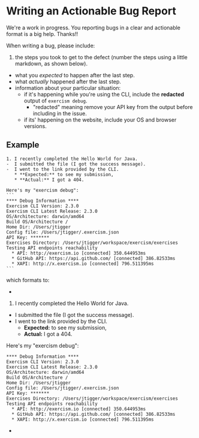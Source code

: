 # Writing an Actionable Bug Report

We're a work in progress.  You reporting bugs in a clear and actionable format is a big help.  Thanks!!

When writing a bug, please include:

1. the steps you took to get to the defect (number the steps using a little markdown, as shown below).
-  what you *expected* to happen after the last step.
-  what *actually* happened after the last step.
- information about your particular situation:
  * if it's happening while you're using the CLI, include the **redacted** output of `exercism debug`.
    * "redacted" meaning remove your API key from the output before including in the issue.
  - if its' happening on the website, include your OS and browser versions.

## Example

    1. I recently completed the Hello World for Java. 
    -  I submitted the file (I got the success message).
    -  I went to the link provided by the CLI.
       * **Expected:** to see my submission, 
       * **Actual:** I got a 404.

    Here's my "exercism debug":
    ```
    **** Debug Information ****
    Exercism CLI Version: 2.3.0
    Exercism CLI Latest Release: 2.3.0
    OS/Architecture: darwin/amd64
    Build OS/Architecture /
    Home Dir: /Users/jtigger
    Config file: /Users/jtigger/.exercism.json
    API Key: *******
    Exercises Directory: /Users/jtigger/workspace/exercism/exercises
    Testing API endpoints reachability
      * API: http://exercism.io [connected] 350.644953ms
      * GitHub API: https://api.github.com/ [connected] 386.82533ms
      * XAPI: http://x.exercism.io [connected] 796.511395ms
    ```

which formats to:

-

1. I recently completed the Hello World for Java. 
-  I submitted the file (I got the success message).
-  I went to the link provided by the CLI.
   * **Expected:** to see my submission, 
   * **Actual:** I got a 404.

Here's my "exercism debug":
```
**** Debug Information ****
Exercism CLI Version: 2.3.0
Exercism CLI Latest Release: 2.3.0
OS/Architecture: darwin/amd64
Build OS/Architecture /
Home Dir: /Users/jtigger
Config file: /Users/jtigger/.exercism.json
API Key: *******
Exercises Directory: /Users/jtigger/workspace/exercism/exercises
Testing API endpoints reachability
  * API: http://exercism.io [connected] 350.644953ms
  * GitHub API: https://api.github.com/ [connected] 386.82533ms
  * XAPI: http://x.exercism.io [connected] 796.511395ms
```
   
-

